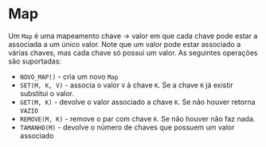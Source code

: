 # Map

Um `Map` é uma mapeamento chave $\rightarrow$ valor em que cada chave pode estar a associada a um único valor. Note que um valor pode estar associado a várias chaves, mas cada chave só possui um valor. As seguintes operações são suportadas:

- `NOVO_MAP()` - cria um novo `Map`
- `SET(M, K, V)` - associa o valor `V` à chave `K`. Se a chave `K` já existir substitui o valor.
- `GET(M, K)` - devolve o valor associado a chave `K`. Se não houver retorna `VAZIO`
- `REMOVE(M, K)` - remove o par com chave `K`. Se não houver não faz nada.
- `TAMANHO(M)` - devolve o número de chaves que possuem um valor associado
